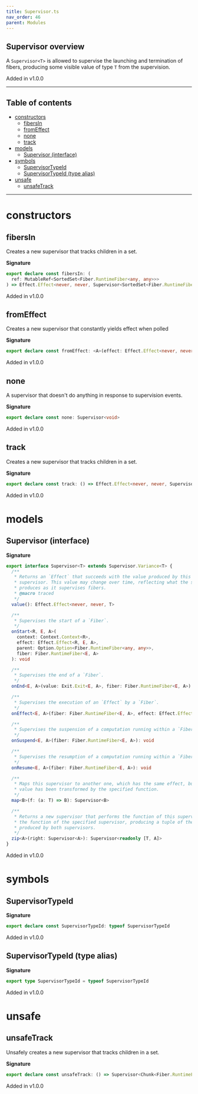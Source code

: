 ```yaml
---
title: Supervisor.ts
nav_order: 46
parent: Modules
---
```


## Supervisor overview

A `Supervisor<T>` is allowed to supervise the launching and termination of
fibers, producing some visible value of type `T` from the supervision.

Added in v1.0.0

---

<h2 class="text-delta">Table of contents</h2>

- [constructors](#constructors)
  - [fibersIn](#fibersin)
  - [fromEffect](#fromeffect)
  - [none](#none)
  - [track](#track)
- [models](#models)
  - [Supervisor (interface)](#supervisor-interface)
- [symbols](#symbols)
  - [SupervisorTypeId](#supervisortypeid)
  - [SupervisorTypeId (type alias)](#supervisortypeid-type-alias)
- [unsafe](#unsafe)
  - [unsafeTrack](#unsafetrack)

---

# constructors

## fibersIn

Creates a new supervisor that tracks children in a set.

**Signature**

```ts
export declare const fibersIn: (
  ref: MutableRef<SortedSet<Fiber.RuntimeFiber<any, any>>>
) => Effect.Effect<never, never, Supervisor<SortedSet<Fiber.RuntimeFiber<any, any>>>>
```

Added in v1.0.0

## fromEffect

Creates a new supervisor that constantly yields effect when polled

**Signature**

```ts
export declare const fromEffect: <A>(effect: Effect.Effect<never, never, A>) => Supervisor<A>
```

Added in v1.0.0

## none

A supervisor that doesn't do anything in response to supervision events.

**Signature**

```ts
export declare const none: Supervisor<void>
```

Added in v1.0.0

## track

Creates a new supervisor that tracks children in a set.

**Signature**

```ts
export declare const track: () => Effect.Effect<never, never, Supervisor<Chunk<Fiber.RuntimeFiber<any, any>>>>
```

Added in v1.0.0

# models

## Supervisor (interface)

**Signature**

```ts
export interface Supervisor<T> extends Supervisor.Variance<T> {
  /**
   * Returns an `Effect` that succeeds with the value produced by this
   * supervisor. This value may change over time, reflecting what the supervisor
   * produces as it supervises fibers.
   * @macro traced
   */
  value(): Effect.Effect<never, never, T>

  /**
   * Supervises the start of a `Fiber`.
   */
  onStart<R, E, A>(
    context: Context.Context<R>,
    effect: Effect.Effect<R, E, A>,
    parent: Option.Option<Fiber.RuntimeFiber<any, any>>,
    fiber: Fiber.RuntimeFiber<E, A>
  ): void

  /**
   * Supervises the end of a `Fiber`.
   */
  onEnd<E, A>(value: Exit.Exit<E, A>, fiber: Fiber.RuntimeFiber<E, A>): void

  /**
   * Supervises the execution of an `Effect` by a `Fiber`.
   */
  onEffect<E, A>(fiber: Fiber.RuntimeFiber<E, A>, effect: Effect.Effect<any, any, any>): void

  /**
   * Supervises the suspension of a computation running within a `Fiber`.
   */
  onSuspend<E, A>(fiber: Fiber.RuntimeFiber<E, A>): void

  /**
   * Supervises the resumption of a computation running within a `Fiber`.
   */
  onResume<E, A>(fiber: Fiber.RuntimeFiber<E, A>): void

  /**
   * Maps this supervisor to another one, which has the same effect, but whose
   * value has been transformed by the specified function.
   */
  map<B>(f: (a: T) => B): Supervisor<B>

  /**
   * Returns a new supervisor that performs the function of this supervisor, and
   * the function of the specified supervisor, producing a tuple of the outputs
   * produced by both supervisors.
   */
  zip<A>(right: Supervisor<A>): Supervisor<readonly [T, A]>
}
```

Added in v1.0.0

# symbols

## SupervisorTypeId

**Signature**

```ts
export declare const SupervisorTypeId: typeof SupervisorTypeId
```

Added in v1.0.0

## SupervisorTypeId (type alias)

**Signature**

```ts
export type SupervisorTypeId = typeof SupervisorTypeId
```

Added in v1.0.0

# unsafe

## unsafeTrack

Unsafely creates a new supervisor that tracks children in a set.

**Signature**

```ts
export declare const unsafeTrack: () => Supervisor<Chunk<Fiber.RuntimeFiber<any, any>>>
```

Added in v1.0.0
